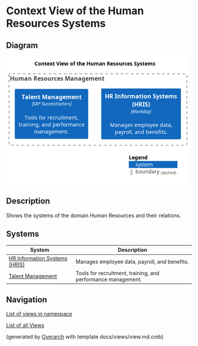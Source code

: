 # Context View of the Human Resources Systems

## Diagram
![Context View of the Human Resources Systems](../../mybank/human-resources/context-view.png)

## Description
Shows the systems of the domain Human Resources and their relations.

## Systems
| System | Description |
|---|---|
| [HR Information Systems (HRIS)](../../mybank/human-resources/hris.md)| Manages employee data, payroll, and benefits. |
| [Talent Management](../../mybank/human-resources/talent-management-system.md)| Tools for recruitment, training, and performance management. |

## Navigation
[List of views in namespace](./views-in-namespace.md)

[List of all Views](../../views.md)


(generated by [Overarch](https://github.com/soulspace-org/overarch) with template docs/views/view.md.cmb)

